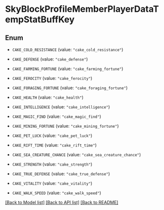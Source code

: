 # SkyBlockProfileMemberPlayerDataTempStatBuffKey

## Enum


* `CAKE_COLD_RESISTANCE` (value: `"cake_cold_resistance"`)

* `CAKE_DEFENSE` (value: `"cake_defense"`)

* `CAKE_FARMING_FORTUNE` (value: `"cake_farming_fortune"`)

* `CAKE_FEROCITY` (value: `"cake_ferocity"`)

* `CAKE_FORAGING_FORTUNE` (value: `"cake_foraging_fortune"`)

* `CAKE_HEALTH` (value: `"cake_health"`)

* `CAKE_INTELLIGENCE` (value: `"cake_intelligence"`)

* `CAKE_MAGIC_FIND` (value: `"cake_magic_find"`)

* `CAKE_MINING_FORTUNE` (value: `"cake_mining_fortune"`)

* `CAKE_PET_LUCK` (value: `"cake_pet_luck"`)

* `CAKE_RIFT_TIME` (value: `"cake_rift_time"`)

* `CAKE_SEA_CREATURE_CHANCE` (value: `"cake_sea_creature_chance"`)

* `CAKE_STRENGTH` (value: `"cake_strength"`)

* `CAKE_TRUE_DEFENSE` (value: `"cake_true_defense"`)

* `CAKE_VITALITY` (value: `"cake_vitality"`)

* `CAKE_WALK_SPEED` (value: `"cake_walk_speed"`)


[[Back to Model list]](../README.md#documentation-for-models) [[Back to API list]](../README.md#documentation-for-api-endpoints) [[Back to README]](../README.md)


